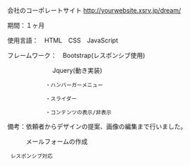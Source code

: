 会社のコーポレートサイト
http://yourwebsite.xsrv.jp/dream/

期間：１ヶ月

使用言語：　HTML　CSS　JavaScript

フレームワーク：　Bootstrap(レスポンシブ使用)

　　　　　　　 Jquery(動き実装)
        
                ・ハンバーガーメニュー
                
                ・スライダー
                
                ・コンテンツの表示/非表示

備考：依頼者からデザインの提案、画像の編集まで行いました。

　　　メールフォームの作成
   
     レスポンシブ対応




　　　
